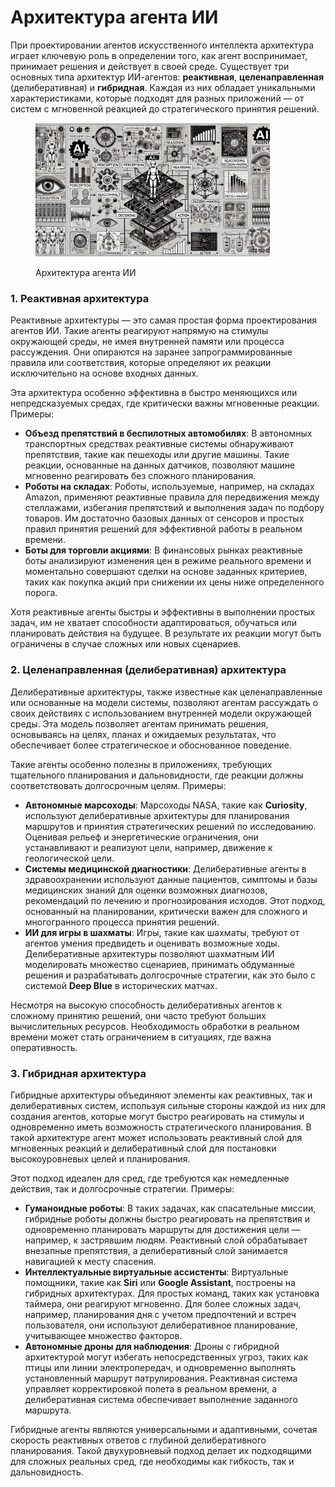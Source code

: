 # Архитектура агента ИИ

При проектировании агентов искусственного интеллекта архитектура играет ключевую роль в определении того, как агент воспринимает, принимает решения и действует в своей среде. Существует три основных типа архитектур ИИ-агентов: **реактивная**, **целенаправленная** (делиберативная) и **гибридная**. Каждая из них обладает уникальными характеристиками, которые подходят для разных приложений — от систем с мгновенной реакцией до стратегического принятия решений.

<div align="left"><figure><img src="../../../.gitbook/assets/ai-agent-architecture-min (1).png" alt="" width="375"><figcaption><p>Архитектура агента ИИ</p></figcaption></figure></div>

### 1. Реактивная архитектура

Реактивные архитектуры — это самая простая форма проектирования агентов ИИ. Такие агенты реагируют напрямую на стимулы окружающей среды, не имея внутренней памяти или процесса рассуждения. Они опираются на заранее запрограммированные правила или соответствия, которые определяют их реакции исключительно на основе входных данных.

Эта архитектура особенно эффективна в быстро меняющихся или непредсказуемых средах, где критически важны мгновенные реакции. Примеры:

* **Объезд препятствий в беспилотных автомобилях**: В автономных транспортных средствах реактивные системы обнаруживают препятствия, такие как пешеходы или другие машины. Такие реакции, основанные на данных датчиков, позволяют машине мгновенно реагировать без сложного планирования.
* **Роботы на складах**: Роботы, используемые, например, на складах Amazon, применяют реактивные правила для передвижения между стеллажами, избегания препятствий и выполнения задач по подбору товаров. Им достаточно базовых данных от сенсоров и простых правил принятия решений для эффективной работы в реальном времени.
* **Боты для торговли акциями**: В финансовых рынках реактивные боты анализируют изменения цен в режиме реального времени и моментально совершают сделки на основе заданных критериев, таких как покупка акций при снижении их цены ниже определенного порога.

Хотя реактивные агенты быстры и эффективны в выполнении простых задач, им не хватает способности адаптироваться, обучаться или планировать действия на будущее. В результате их реакции могут быть ограничены в случае сложных или новых сценариев.

### 2. Целенаправленная (делиберативная) архитектура

Делиберативные архитектуры, также известные как целенаправленные или основанные на модели системы, позволяют агентам рассуждать о своих действиях с использованием внутренней модели окружающей среды. Эта модель позволяет агентам принимать решения, основываясь на целях, планах и ожидаемых результатах, что обеспечивает более стратегическое и обоснованное поведение.

Такие агенты особенно полезны в приложениях, требующих тщательного планирования и дальновидности, где реакции должны соответствовать долгосрочным целям. Примеры:

* **Автономные марсоходы**: Марсоходы NASA, такие как **Curiosity**, используют делиберативные архитектуры для планирования маршрутов и принятия стратегических решений по исследованию. Оценивая рельеф и энергетические ограничения, они устанавливают и реализуют цели, например, движение к геологической цели.
* **Системы медицинской диагностики**: Делиберативные агенты в здравоохранении используют данные пациентов, симптомы и базы медицинских знаний для оценки возможных диагнозов, рекомендаций по лечению и прогнозирования исходов. Этот подход, основанный на планировании, критически важен для сложного и многогранного процесса принятия решений.
* **ИИ для игры в шахматы**: Игры, такие как шахматы, требуют от агентов умения предвидеть и оценивать возможные ходы. Делиберативные архитектуры позволяют шахматным ИИ моделировать множество сценариев, принимать обдуманные решения и разрабатывать долгосрочные стратегии, как это было с системой **Deep Blue** в исторических матчах.

Несмотря на высокую способность делиберативных агентов к сложному принятию решений, они часто требуют больших вычислительных ресурсов. Необходимость обработки в реальном времени может стать ограничением в ситуациях, где важна оперативность.

### 3. Гибридная архитектура

Гибридные архитектуры объединяют элементы как реактивных, так и делиберативных систем, используя сильные стороны каждой из них для создания агентов, которые могут быстро реагировать на стимулы и одновременно иметь возможность стратегического планирования. В такой архитектуре агент может использовать реактивный слой для мгновенных реакций и делиберативный слой для постановки высокоуровневых целей и планирования.

Этот подход идеален для сред, где требуются как немедленные действия, так и долгосрочные стратегии. Примеры:

* **Гуманоидные роботы**: В таких задачах, как спасательные миссии, гибридные роботы должны быстро реагировать на препятствия и одновременно планировать маршруты для достижения цели — например, к застрявшим людям. Реактивный слой обрабатывает внезапные препятствия, а делиберативный слой занимается навигацией к месту спасения.
* **Интеллектуальные виртуальные ассистенты**: Виртуальные помощники, такие как **Siri** или **Google Assistant**, построены на гибридных архитектурах. Для простых команд, таких как установка таймера, они реагируют мгновенно. Для более сложных задач, например, планирования дня с учетом предпочтений и встреч пользователя, они используют делиберативное планирование, учитывающее множество факторов.
* **Автономные дроны для наблюдения**: Дроны с гибридной архитектурой могут избегать непосредственных угроз, таких как птицы или линии электропередач, и одновременно выполнять установленный маршрут патрулирования. Реактивная система управляет корректировкой полета в реальном времени, а делиберативная система обеспечивает выполнение заданного маршрута.

Гибридные агенты являются универсальными и адаптивными, сочетая скорость реактивных ответов с глубиной делиберативного планирования. Такой двухуровневый подход делает их подходящими для сложных реальных сред, где необходимы как гибкость, так и дальновидность.
